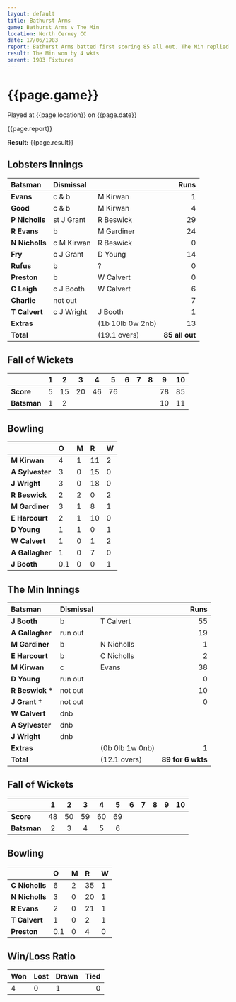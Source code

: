 ```yaml
---
layout: default
title: Bathurst Arms
game: Bathurst Arms v The Min
location: North Cerney CC
date: 17/06/1983
report: Bathurst Arms batted first scoring 85 all out. The Min replied with 89 for 6 wkts.
result: The Min won by 4 wkts
parent: 1983 Fixtures
---
```


# {{page.game}}

Played at {{page.location}} on {{page.date}}

{{page.report}}

**Result:** {{page.result}}

## Lobsters Innings

| Batsman | Dismissal |  | Runs |
|:---|:---|---|---:|
| **Evans** | c & b | M Kirwan | 1 | 
| **Good** | c & b | M Kirwan | 4 | 
| **P Nicholls** | st J Grant | R Beswick | 29 | 
| **R Evans** | b | M Gardiner | 24 | 
| **N Nicholls** | c M Kirwan | R Beswick | 0 | 
| **Fry** | c J Grant | D Young | 14 | 
| **Rufus** | b | ? | 0 | 
| **Preston** | b | W Calvert | 0 | 
| **C Leigh** | c J Booth | W Calvert | 6 | 
| **Charlie** | not out | | 7 | 
| **T Calvert** | c J Wright | J Booth | 1 | 
| **Extras** | | (1b 10lb 0w 2nb) | 13 | 
| **Total** | | (19.1 overs) | **85 all out** | 

## Fall of Wickets

| | 1 | 2 | 3 | 4 | 5 | 6 | 7 | 8 | 9 | 10 |
|---|:---:|:---:|:---:|:---:|:---:|:---:|:---:|:---:|:---:|:---:|
| **Score** | 5 | 15 | 20 | 46 | 76 | | | | 78 | 85 | 
| **Batsman** | 1 | 2 | | | | | | | 10 | 11 | 


## Bowling

| | O | M | R | W |
|---|:---|:---|:---|:---|
| **M Kirwan** | 4 | 1 | 11 | 2 | 
| **A Sylvester** | 3 | 0 | 15 | 0 | 
| **J Wright** | 3 | 0 | 18 | 0 | 
| **R Beswick** | 2 | 2 | 0 | 2 | 
| **M Gardiner** | 3 | 1 | 8 | 1 | 
| **E Harcourt** | 2 | 1| 10 | 0 | 
| **D Young** | 1 | 1 | 0 | 1 | 
| **W Calvert** | 1 | 0 | 1 | 2 | 
| **A Gallagher** | 1 | 0 | 7 | 0 |
| **J Booth** | 0.1 | 0 | 0 | 1 |

## The Min Innings

| Batsman | Dismissal |  | Runs |
|:---|:---|---|---:|
| **J Booth** | b | T Calvert | 55 | 
| **A Gallagher** | run out | | 19 | 
| **M Gardiner** | b | N Nicholls | 1 | 
| **E Harcourt** | b | C Nicholls | 2 | 
| **M Kirwan** | c | Evans | 38 | 
| **D Young** | run out | | 0 | 
| **R Beswick &#42;** | not out | | 10 | 
| **J Grant &#8224;** | not out | | 0 | 
| **W Calvert** | dnb | |  | 
| **A Sylvester** | dnb | |  | 
| **J Wright** | dnb | | | 
| **Extras** | | (0b 0lb 1w 0nb) | 1 | 
| **Total** | | (12.1 overs) | **89 for 6 wkts** | 

## Fall of Wickets

| | 1 | 2 | 3 | 4 | 5 | 6 | 7 | 8 | 9 | 10 |
|---|:---:|:---:|:---:|:---:|:---:|:---:|:---:|:---:|:---:|:---:|
| **Score** | 48 | 50 | 59 | 60 | 69 | | | | | | 
| **Batsman** | 2 | 3 | 4 | 5 | 6 | | | | | | 


## Bowling

| | O | M | R | W |
|---|:---|:---|:---|:---|
| **C Nicholls** | 6 | 2 | 35 | 1 | 
| **N Nicholls** | 3 | 0 | 20 | 1 | 
| **R Evans** | 2 | 0 | 21 | 1 | 
| **T Calvert** | 1 | 0 | 2 | 1 | 
| **Preston** | 0.1 | 0 | 4 | 0 | 

## Win/Loss Ratio

| Won | Lost | Drawn | Tied |
|:---|:---|:---|---:|
| 4 | 0 | 1 | 0 |
